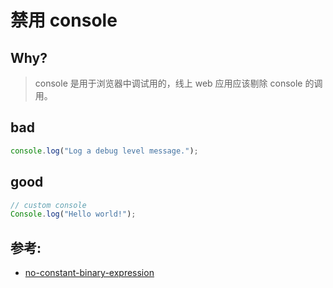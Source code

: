 # 禁用 console

## Why?

> console 是用于浏览器中调试用的，线上 web 应用应该剔除 console 的调用。

## bad

```js
console.log("Log a debug level message.");
```

## good

```js
// custom console
Console.log("Hello world!");
```

## 参考:

- [no-constant-binary-expression](https://eslint.org/docs/rules/no-constant-binary-expression)
